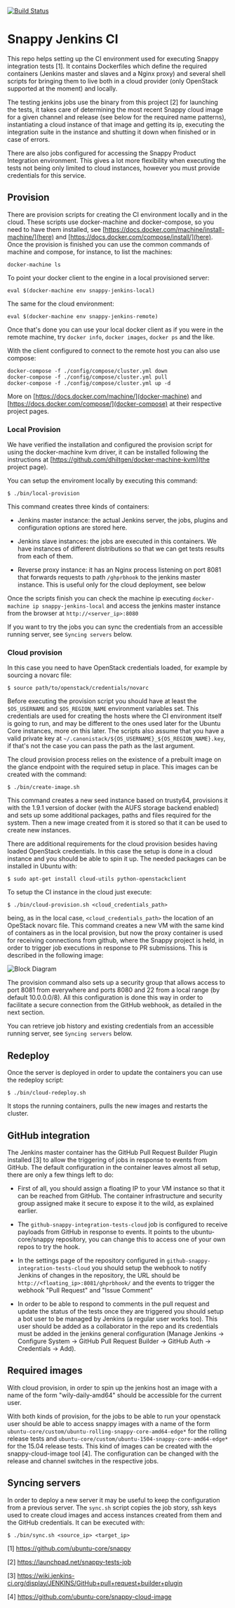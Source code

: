 [![Build Status][travis-image]][travis-url]
# Snappy Jenkins CI

This repo helps setting up the CI environment used for executing Snappy integration tests [1]. It contains Dockerfiles which define the required containers (Jenkins master and slaves and a Nginx proxy) and several shell scripts for bringing them to live both in a cloud provider (only OpenStack supported at the moment) and locally.

The testing jenkins jobs use the binary from this project [2] for launching the tests, it takes care of determining the most recent Snappy cloud image for a given channel and release (see below for the required name patterns), instantiating a cloud instance of that image and getting its ip, executing the integration suite in the instance and shutting it down when finished or in case of errors.

There are also jobs configured for accessing the Snappy Product Integration environment. This gives a lot more flexibility when executing the tests not being only limited to cloud instances, however you must provide credentials for this service.

## Provision

There are provision scripts for creating the CI environment locally and in the cloud. These scripts use docker-machine and docker-compose, so you need to have them installed, see [https://docs.docker.com/machine/install-machine/](here) and [https://docs.docker.com/compose/install/](here). Once the provision is finished you can use the common commands of machine and compose, for instance, to list the machines:

    docker-machine ls

To point your docker client to the engine in a local provisioned server:

    eval $(docker-machine env snappy-jenkins-local)

The same for the cloud environment:

    eval $(docker-machine env snappy-jenkins-remote)

Once that's done you can use your local docker client as if you were in the remote machine, try `docker info`, `docker images`, `docker ps` and the like.

With the client configured to connect to the remote host you can also use compose:

    docker-compose -f ./config/compose/cluster.yml down
    docker-compose -f ./config/compose/cluster.yml pull
    docker-compose -f ./config/compose/cluster.yml up -d

More on [https://docs.docker.com/machine/](docker-machine) and [https://docs.docker.com/compose/](docker-compose) at their respective project pages.

### Local Provision

We have verified the installation and configured the provision script for using the docker-machine kvm driver, it can be installed following the instructions at [https://github.com/dhiltgen/docker-machine-kvm](the project page).

You can setup the enviroment locally by executing this command:

    $ ./bin/local-provision

This command creates three kinds of containers:

* Jenkins master instance: the actual Jenkins server, the jobs, plugins and configuration options are stored here.

* Jenkins slave instances: the jobs are executed in this containers. We have instances of different distributions so that we can get tests results from each of them.

* Reverse proxy instance: it has an Nginx process listening on port 8081 that forwards requests to path ```/ghprbhook``` to the jenkins master instance. This is useful only for the cloud deployment, see below

Once the scripts finish you can check the machine ip executing `docker-machine ip snappy-jenkins-local` and access the jenkins master instance from the browser at ```http://<server_ip>:8080```

If you want to try the jobs you can sync the credentials from an accessible running server, see `Syncing servers` below.

### Cloud provision

In this case you need to have OpenStack credentials loaded, for example by sourcing a novarc file:

    $ source path/to/openstack/credentials/novarc

Before executing the provision script you should have at least the ```$OS_USERNAME``` and ```$OS_REGION_NAME``` environment variables set. This credentials are used for creating the hosts where the CI environment itself is going to run, and may be different to the ones used later for the Ubuntu Core instances, more on this later. The scripts also assume that you have a valid private key at `~/.canonistack/${OS_USERNAME}_${OS_REGION_NAME}.key`, if that's not the case you can pass the path as the last argument.

The cloud provision process relies on the existence of a prebuilt image on the glance endpoint with the required setup in place. This images can be created with the command:

    $ ./bin/create-image.sh

This command creates a new seed instance based on trusty64, provisions it with the 1.9.1 version of docker (with the AUFS storage backend enabled) and sets up some additional packages, paths and files required for the system. Then a new image created from it is stored so that it can be used to create new instances.

There are additional requirements for the cloud provision besides having loaded OpenStack credentials. In this case the setup is done in a cloud instance and you should be able to spin it up. The needed packages can be installed in Ubuntu with:

    $ sudo apt-get install cloud-utils python-openstackclient

To setup the CI instance in the cloud just execute:

    $ ./bin/cloud-provision.sh <cloud_credentials_path>

being, as in the local case, `<cloud_credentials_path>` the location of an OpeStack novarc file. This command creates a new VM with the same kind of containers as in the local provision, but now the proxy container is used for receiving connections from github, where the Snappy project is held, in order to trigger job executions in response to PR submissions. This is described in the following image:

![Block Diagram](/img/snappy-jenkins.png?raw=true)

The provision command also sets up a security group that allows access to port 8081 from everywhere and ports 8080 and 22 from a local range (by default 10.0.0.0/8). All this configuration is done this way in order to facilitate a secure connection from the GitHub webhook, as detailed in the next section.

You can retrieve job history and existing credentials from an accessible running server, see `Syncing servers` below.

## Redeploy

Once the server is deployed in order to update the containers you can use the redeploy script:

    $ ./bin/cloud-redeploy.sh

It stops the running containers, pulls the new images and restarts the cluster.

## GitHub integration

The Jenkins master container has the GitHub Pull Request Builder Plugin installed [3] to allow the triggering of jobs in response to events from GitHub. The default configuration in the container leaves almost all setup, there are only a few things left to do:

* First of all, you should assign a floating IP to your VM instance so that it can be reached from GitHub. The container infrastructure and security group assigned make it secure to expose it to the wild, as explained earlier.

* The ```github-snappy-integration-tests-cloud``` job is configured to receive payloads from GitHub in response to events. It points to the ubuntu-core/snappy repository, you can change this to access one of your own repos to try the hook.

* In the settings page of the repository configured in ```github-snappy-integration-tests-cloud``` you should setup the webhook to notify Jenkins of changes in the repository, the URL should be ```http://<floating_ip>:8081/ghprbhook/``` and the events to trigger the webhook "Pull Request" and "Issue Comment"

* In order to be able to respond to comments in the pull request and update the status of the tests once they are triggered you should setup a bot user to be managed by Jenkins (a regular user works too). This user should be added as a collaborator in the repo and its credentials must be added in the jenkins general configuration (Manage Jenkins -> Configure System -> GitHub Pull Request Builder -> GitHub Auth -> Credentials -> Add).

## Required images

With cloud provision, in order to spin up the jenkins host an image with a name of the form "wily-daily-amd64" should be accessible for the current user.

With both kinds of provision, for the jobs to be able to run your openstack user should be able to access snappy images with a name of the form ```ubuntu-core/custom/ubuntu-rolling-snappy-core-amd64-edge*``` for the rolling release tests and ```ubuntu-core/custom/ubuntu-1504-snappy-core-amd64-edge*``` for the 15.04 release tests. This kind of images can be created with the snappy-cloud-image tool [4]. The configuration can be changed with the release and channel switches in the respective jobs.

## Syncing servers

In order to deploy a new server it may be useful to keep the configuration from a previous server. The `sync.sh` script copies the job story, ssh keys used to create cloud images and access instances created from them and the GitHub credentials. It can be executed with:

    $ ./bin/sync.sh <source_ip> <target_ip>

[1] https://github.com/ubuntu-core/snappy

[2] https://launchpad.net/snappy-tests-job

[3] https://wiki.jenkins-ci.org/display/JENKINS/GitHub+pull+request+builder+plugin

[4] https://github.com/ubuntu-core/snappy-cloud-image

[travis-image]: https://travis-ci.org/ubuntu-core/snappy-jenkins.svg?branch=master
[travis-url]: https://travis-ci.org/ubuntu-core/snappy-jenkins
